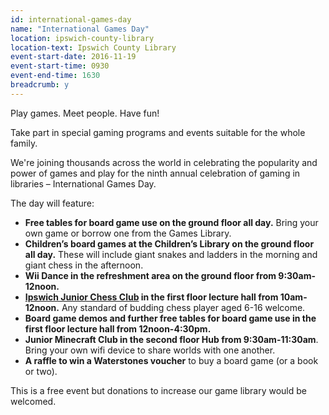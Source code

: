 ```yaml
---
id: international-games-day
name: "International Games Day"
location: ipswich-county-library
location-text: Ipswich County Library
event-start-date: 2016-11-19
event-start-time: 0930
event-end-time: 1630
breadcrumb: y
---
```


Play games. Meet people. Have fun!

Take part in special gaming programs and events suitable for the whole family.

We're joining thousands across the world in celebrating the popularity and power of games and play for the ninth annual celebration of gaming in libraries – International Games Day.

The day will feature:

- **Free tables for board game use on the ground floor all day.** Bring your own game or borrow one from the Games Library.
- **Children’s board games at the Children’s Library on the ground floor all day.** These will include giant snakes and ladders in the morning and giant chess in the afternoon.
- **Wii Dance in the refreshment area on the ground floor from 9:30am-12noon.**
- **[Ipswich Junior Chess Club](http://www.ipswichchess.co.uk) in the first floor lecture hall from 10am-12noon.** Any standard of budding chess player aged 6-16 welcome.
- **Board game demos and further free tables for board game use in the first floor lecture hall from 12noon-4:30pm.**
- **Junior Minecraft Club in the second floor Hub from 9:30am-11:30am**. Bring your own wifi device to share worlds with one another.
- **A raffle to win a Waterstones voucher** to buy a board game (or a book or two).

This is a free event but donations to increase our game library would be welcomed.
